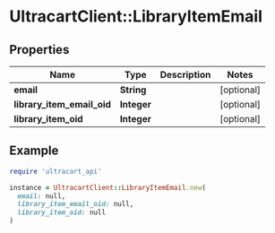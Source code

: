 # UltracartClient::LibraryItemEmail

## Properties

| Name | Type | Description | Notes |
| ---- | ---- | ----------- | ----- |
| **email** | **String** |  | [optional] |
| **library_item_email_oid** | **Integer** |  | [optional] |
| **library_item_oid** | **Integer** |  | [optional] |

## Example

```ruby
require 'ultracart_api'

instance = UltracartClient::LibraryItemEmail.new(
  email: null,
  library_item_email_oid: null,
  library_item_oid: null
)
```

